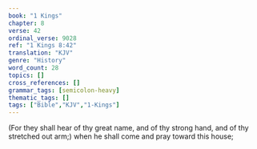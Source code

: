```yaml
---
book: "1 Kings"
chapter: 8
verse: 42
ordinal_verse: 9028
ref: "1 Kings 8:42"
translation: "KJV"
genre: "History"
word_count: 28
topics: []
cross_references: []
grammar_tags: [semicolon-heavy]
thematic_tags: []
tags: ["Bible","KJV","1-Kings"]
---
```

(For they shall hear of thy great name, and of thy strong hand, and of thy stretched out arm;) when he shall come and pray toward this house;
